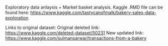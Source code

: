 Exploratory data anlaysis + Market basket analysis.
Kaggle .RMD file can be found here: https://www.kaggle.com/tastycanofmalk/bakery-sales-data-exploration

Links to original dataset:
Original deleted link: https://www.kaggle.com/deleted-dataset/50231 
New updated link: https://www.kaggle.com/sulmansarwar/transactions-from-a-bakery
